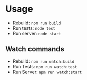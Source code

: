 # Usage

* Rebuild: `npm run build`
* Run tests: `node test`
* Run server: `node start`

## Watch commands

* Rebuild: `npm run watch:build`
* Run Tests: `npm run watch:test`
* Run Server: `npm run watch:start`

